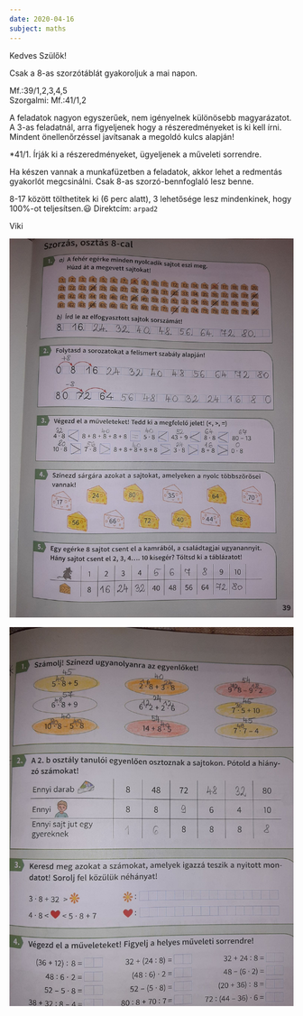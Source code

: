 ```yaml
---
date: 2020-04-16
subject: maths
---
```


Kedves Szülők!

Csak a 8-as szorzótáblát gyakoroljuk a mai napon.

Mf.:39/1,2,3,4,5<br />
Szorgalmi: Mf.:41/1,2

A feladatok nagyon egyszerűek, nem igényelnek különösebb magyarázatot. A 3-as feladatnál, arra figyeljenek hogy a részeredményeket is ki kell írni. Mindent önellenőrzéssel javítsanak a megoldó kulcs alapján!

*41/1. Írják ki a részeredményeket, ügyeljenek a műveleti sorrendre.

Ha készen vannak a munkafüzetben a feladatok, akkor lehet a redmentás gyakorlót megcsinálni. Csak 8-as szorzó-bennfoglaló lesz benne.

8-17 között tölthetitek ki (6 perc alatt), 3 lehetősége lesz mindenkinek, hogy 100%-ot teljesítsen.😃
Direktcím: `arpad2`

Viki

![Megoldások 1.](megoldasok/2020-04-16-matematika-1.jpg)

![Megoldások 2.](megoldasok/2020-04-16-matematika-2.jpg)
